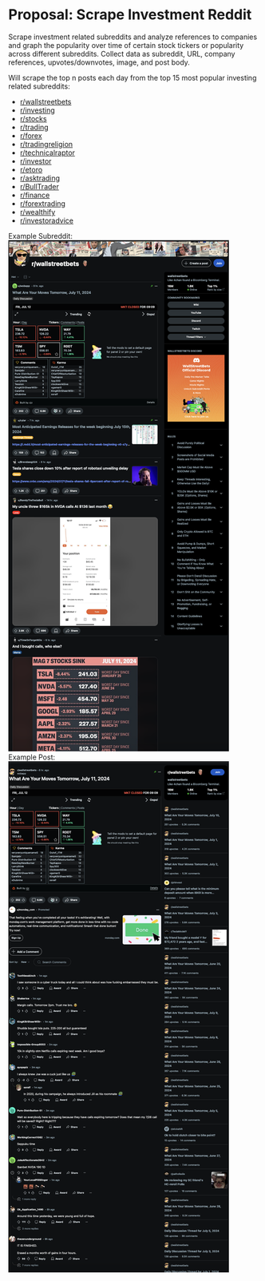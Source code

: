 # Proposal: Scrape Investment Reddit

Scrape investment related subreddits and analyze references to companies and graph the popularity over time of certain stock tickers or popularity across different subreddits. Collect data as subreddit, URL, company references, upvotes/downvotes, image, and post body.

Will scrape the top n posts each day from the top 15 most popular investing related subreddits:

- [r/wallstreetbets](https://www.reddit.com/r/wallstreetbets/hot/)
- [r/investing](https://www.reddit.com/r/investing/hot/)
- [r/stocks](https://www.reddit.com/r/stocks/hot/)
- [r/trading](https://www.reddit.com/r/trading/hot/)
- [r/forex](https://www.reddit.com/r/forex/hot/)
- [r/tradingreligion](https://www.reddit.com/r/tradingreligion/hot/)
- [r/technicalraptor](https://www.reddit.com/r/technicalraptor/hot/)
- [r/investor](https://www.reddit.com/r/investor/hot/)
- [r/etoro](https://www.reddit.com/r/etoro/hot/)
- [r/asktrading](https://www.reddit.com/r/asktrading/hot/)
- [r/BullTrader](https://www.reddit.com/r/BullTrader/hot/)
- [r/finance](https://www.reddit.com/r/finance/hot/)
- [r/forextrading](https://www.reddit.com/r/forextrading/hot/)
- [r/wealthify](https://www.reddit.com/r/wealthify/hot/)
- [r/investoradvice](https://www.reddit.com/r/investoradvice/hot/)

Example Subreddit:
![screenshot of wallstreetbets subreddit](proposal/wallstreetbets.png)  
Example Post:
![screenshot of example post on wallstreetbets](proposal/post.png) 
